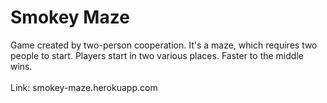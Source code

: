 <h1>Smokey Maze</h1>
Game created by two-person cooperation. It's a maze, which requires two people to start. Players start in two various places. Faster to the middle wins.<br><br>
Link: smokey-maze.herokuapp.com 
